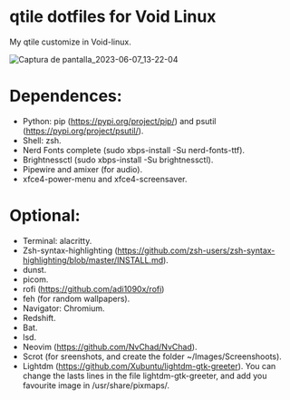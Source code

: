 
# qtile dotfiles for Void Linux
My qtile customize in Void-linux.

![Captura de pantalla_2023-06-07_13-22-04](https://github.com/DanielDavalos93/qtile-dotfiles-config/assets/93288354/4124adde-4a6f-4c38-b1c1-7f0c8cb0ae06)


# Dependences:
* Python: pip (https://pypi.org/project/pip/) and psutil (https://pypi.org/project/psutil/).
* Shell: zsh.
* Nerd Fonts complete (sudo xbps-install -Su nerd-fonts-ttf).
* Brightnessctl (sudo xbps-install -Su brightnessctl).
* Pipewire and amixer (for audio).
* xfce4-power-menu and xfce4-screensaver.

# Optional:
* Terminal: alacritty.
* Zsh-syntax-highlighting (https://github.com/zsh-users/zsh-syntax-highlighting/blob/master/INSTALL.md).
* dunst.
* picom.
* rofi (https://github.com/adi1090x/rofi)
* feh (for random wallpapers).
* Navigator: Chromium.
* Redshift.
* Bat.
* lsd.
* Neovim (https://github.com/NvChad/NvChad).
* Scrot (for sreenshots, and create the folder ~/Images/Screenshoots).
* Lightdm (https://github.com/Xubuntu/lightdm-gtk-greeter). You can change the lasts lines in the file lightdm-gtk-greeter, and add you favourite image in /usr/share/pixmaps/.
